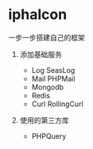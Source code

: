 # iphalcon
一步一步搭建自己的框架
1. 添加基础服务
	
	* Log    SeasLog 
	* Mail   PHPMail
	* Mongodb
	* Redis
	* Curl   RollingCurl

2. 使用的第三方库

	* PHPQuery 
	